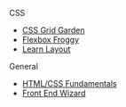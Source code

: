 CSS
- [CSS Grid Garden](http://cssgridgarden.com)
- [Flexbox Froggy](https://flexboxfroggy.com)
- [Learn Layout](http://learnlayout.com)

General
- [HTML/CSS Fundamentals](https://learn.shayhowe.com/html-css/)
- [Front End Wizard](https://frontendwiz.co.uk)
